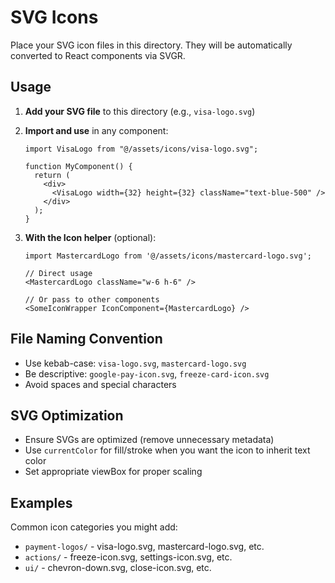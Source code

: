 # SVG Icons

Place your SVG icon files in this directory. They will be automatically converted to React components via SVGR.

## Usage

1. **Add your SVG file** to this directory (e.g., `visa-logo.svg`)

2. **Import and use** in any component:

   ```tsx
   import VisaLogo from "@/assets/icons/visa-logo.svg";

   function MyComponent() {
     return (
       <div>
         <VisaLogo width={32} height={32} className="text-blue-500" />
       </div>
     );
   }
   ```

3. **With the Icon helper** (optional):

   ```tsx
   import MastercardLogo from '@/assets/icons/mastercard-logo.svg';

   // Direct usage
   <MastercardLogo className="w-6 h-6" />

   // Or pass to other components
   <SomeIconWrapper IconComponent={MastercardLogo} />
   ```

## File Naming Convention

- Use kebab-case: `visa-logo.svg`, `mastercard-logo.svg`
- Be descriptive: `google-pay-icon.svg`, `freeze-card-icon.svg`
- Avoid spaces and special characters

## SVG Optimization

- Ensure SVGs are optimized (remove unnecessary metadata)
- Use `currentColor` for fill/stroke when you want the icon to inherit text color
- Set appropriate viewBox for proper scaling

## Examples

Common icon categories you might add:

- `payment-logos/` - visa-logo.svg, mastercard-logo.svg, etc.
- `actions/` - freeze-icon.svg, settings-icon.svg, etc.
- `ui/` - chevron-down.svg, close-icon.svg, etc.
